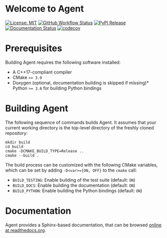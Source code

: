 # Welcome to Agent

[![License: MIT](https://img.shields.io/badge/License-MIT-yellow.svg)](https://opensource.org/licenses/MIT)
[![GitHub Workflow Status](https://img.shields.io/github/workflow/status/mathemaphysics/agent/CI)](https://github.com/mathemaphysics/agent/actions?query=workflow%3ACI)
[![PyPI Release](https://img.shields.io/pypi/v/agent.svg)](https://pypi.org/project/agent)
[![Documentation Status](https://readthedocs.org/projects/agent/badge/)](https://agent.readthedocs.io/)
[![codecov](https://codecov.io/gh/mathemaphysics/agent/branch/main/graph/badge.svg)](https://codecov.io/gh/mathemaphysics/agent)


# Prerequisites

Building Agent requires the following software installed:

* A C++17-compliant compiler
* CMake `>= 3.9`
* Doxygen (optional, documentation building is skipped if missing)* Python `>= 3.6` for building Python bindings

# Building Agent

The following sequence of commands builds Agent.
It assumes that your current working directory is the top-level directory
of the freshly cloned repository:

```
mkdir build
cd build
cmake -DCMAKE_BUILD_TYPE=Release ..
cmake --build .
```

The build process can be customized with the following CMake variables,
which can be set by adding `-D<var>={ON, OFF}` to the `cmake` call:

* `BUILD_TESTING`: Enable building of the test suite (default: `ON`)
* `BUILD_DOCS`: Enable building the documentation (default: `ON`)
* `BUILD_PYTHON`: Enable building the Python bindings (default: `ON`)

# Documentation

Agent provides a Sphinx-based documentation, that can
be browsed [online at readthedocs.org](https://agent.readthedocs.io).
